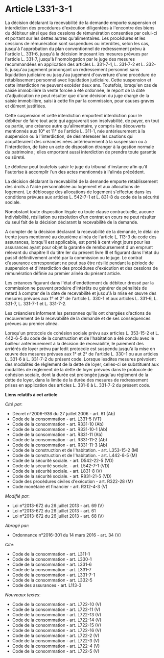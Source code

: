 # Article L331-3-1

La décision déclarant la recevabilité de la demande emporte suspension et interdiction des procédures d'exécution diligentées
à l'encontre des biens du débiteur ainsi que des cessions de rémunération consenties par celui-ci et portant sur les dettes
autres qu'alimentaires. Les procédures et les cessions de rémunération sont suspendues ou interdites, selon les cas, jusqu'à
l'approbation du plan conventionnel de redressement prévu à l'article L. 331-6, jusqu'à la décision imposant les mesures
prévues par l'article L. 331-7, jusqu'à l'homologation par le juge des mesures recommandées en application des articles L.
331-7-1, L. 331-7-2 et L. 332-5, jusqu'au jugement prononçant un redressement personnel sans liquidation judiciaire ou
jusqu'au jugement d'ouverture d'une procédure de rétablissement personnel avec liquidation judiciaire. Cette suspension et
cette interdiction ne peuvent excéder deux ans. Toutefois, lorsqu'en cas de saisie immobilière la vente forcée a été
ordonnée, le report de la date d'adjudication ne peut résulter que d'une décision du juge chargé de la saisie immobilière,
saisi à cette fin par la commission, pour causes graves et dûment justifiées. 

Cette suspension et cette interdiction emportent interdiction pour le débiteur de faire tout acte qui aggraverait son
insolvabilité, de payer, en tout ou partie, une créance autre qu'alimentaire, y compris les découverts mentionnés aux 10° et
11° de l'article L. 311-1, née antérieurement à la suspension ou à l'interdiction, de désintéresser les cautions qui
acquitteraient des créances nées antérieurement à la suspension ou à l'interdiction, de faire un acte de disposition étranger
à la gestion normale du patrimoine ; elles emportent aussi interdiction de prendre toute garantie ou sûreté. 

Le débiteur peut toutefois saisir le juge du tribunal d'instance afin qu'il l'autorise à accomplir l'un des actes mentionnés
à l'alinéa précédent. 

La décision déclarant la recevabilité de la demande emporte rétablissement des droits à l'aide personnalisée au logement et
aux allocations de logement. Le déblocage des allocations de logement s'effectue dans les conditions prévues aux articles L.
542-7-1 et L. 831-8 du code de la sécurité sociale. 

Nonobstant toute disposition légale ou toute clause contractuelle, aucune indivisibilité, résiliation ou résolution d'un
contrat en cours ne peut résulter du seul fait de la décision déclarant la recevabilité de la demande. 

A compter de la décision déclarant la recevabilité de la demande, le délai de trente jours mentionné au deuxième alinéa de
l'article L. 113-3 du code des assurances, lorsqu'il est applicable, est porté à cent vingt jours pour les assurances ayant
pour objet la garantie de remboursement d'un emprunt relevant du chapitre II du titre Ier du présent livre III et figurant
dans l'état du passif définitivement arrêté par la commission ou le juge. Le contrat d'assurance correspondant ne peut pas
être résilié pendant la période de suspension et d'interdiction des procédures d'exécution et des cessions de rémunération
définie au premier alinéa du présent article. 

Les créances figurant dans l'état d'endettement du débiteur dressé par la commission ne peuvent produire d'intérêts ou
générer de pénalités de retard à compter de la date de recevabilité et jusqu'à la mise en œuvre des mesures prévues aux 1° et
2° de l'article L. 330-1 et aux articles L. 331-6, L. 331-7, L. 331-7-1 et L. 331-7-2. 

Les créanciers informent les personnes qu'ils ont chargées d'actions de recouvrement de la recevabilité de la demande et de
ses conséquences prévues au premier alinéa. 

Lorsqu'un protocole de cohésion sociale prévu aux articles L. 353-15-2 et L. 442-6-5 du code de la construction et de
l'habitation a été conclu avec le bailleur antérieurement à la décision de recevabilité, le paiement des arriérés de loyer
prévu par ledit protocole est suspendu jusqu'à la mise en œuvre des mesures prévues aux 1° et 2° de l'article L. 330-1 ou aux
articles L. 331-6 à L. 331-7-2 du présent code. Lorsque lesdites mesures prévoient des modalités de règlement de la dette de
loyer, celles-ci se substituent aux modalités de règlement de la dette de loyer prévues dans le protocole de cohésion
sociale, dont la durée est prolongée jusqu'au règlement de la dette de loyer, dans la limite de la durée des mesures de
redressement prises en application des articles L. 331-6 à L. 331-7-2 du présent code.

**Liens relatifs à cet article**

_Cité par_:

  - Décret n°2006-936 du 27 juillet 2006 - art. 61 (Ab)
  - Code de la consommation - art. L331-5 (VT)
  - Code de la consommation - art. R331-10 (Ab)
  - Code de la consommation - art. R331-10-1 (Ab)
  - Code de la consommation - art. R331-11 (Ab)
  - Code de la consommation - art. R331-11-2 (Ab)
  - Code de la consommation - art. R331-11-3 (Ab)
  - Code de la construction et de l'habitation. - art. L353-15-2 (M)
  - Code de la construction et de l'habitation. - art. L442-6-5 (M)
  - Code de la sécurité sociale. - art. D542-22-5 (VD)
  - Code de la sécurité sociale. - art. L542-7-1 (VD)
  - Code de la sécurité sociale. - art. L831-8 (V)
  - Code de la sécurité sociale. - art. R831-21-5 (VD)
  - Code des procédures civiles d'exécution - art. R322-28 (M)
  - Code monétaire et financier - art. R312-4-3 (V)

_Modifié par_:

  - Loi n°2013-672 du 26 juillet 2013 - art. 69 (V)
  - Loi n°2013-672 du 26 juillet 2013 - art. 61
  - Loi n°2013-672 du 26 juillet 2013 - art. 68 (V)

_Abrogé par_:

  - Ordonnance n°2016-301 du 14 mars 2016 - art. 34 (V)

_Cite_:

  - Code de la consommation - art. L311-1
  - Code de la consommation - art. L330-1
  - Code de la consommation - art. L331-6
  - Code de la consommation - art. L331-7
  - Code de la consommation - art. L331-7-1
  - Code de la consommation - art. L332-5
  - Code des assurances - art. L113-3

_Nouveaux textes_:

  - Code de la consommation - art. L722-10 (V)
  - Code de la consommation - art. L722-11 (V)
  - Code de la consommation - art. L722-13 (V)
  - Code de la consommation - art. L722-14 (V)
  - Code de la consommation - art. L722-15 (V)
  - Code de la consommation - art. L722-16 (V)
  - Code de la consommation - art. L722-2 (V)
  - Code de la consommation - art. L722-3 (V)
  - Code de la consommation - art. L722-4 (V)
  - Code de la consommation - art. L722-5 (V)
